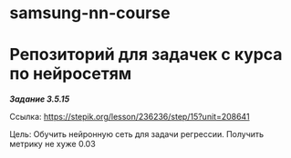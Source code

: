# samsung-nn-course

# Репозиторий для задачек с курса по нейросетям

**_Задание 3.5.15_**

Ссылка: https://stepik.org/lesson/236236/step/15?unit=208641

Цель: Обучить нейронную сеть для задачи регрессии. Получить метрику не хуже 0.03
